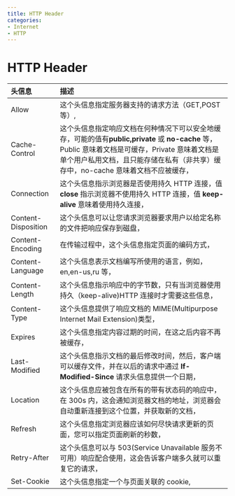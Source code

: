 ```yaml
---
title: HTTP Header
categories:
- Internet
- HTTP
---
```

# HTTP Header

| 头信息              | 描述                                                         |
| :------------------ | :----------------------------------------------------------- |
| Allow               | 这个头信息指定服务器支持的请求方法（GET,POST 等）,             |
| Cache-Control       | 这个头信息指定响应文档在何种情况下可以安全地缓存，可能的值有**public,private** 或 **no-cache** 等，Public 意味着文档是可缓存，Private 意味着文档是单个用户私用文档，且只能存储在私有（非共享）缓存中，no-cache 意味着文档不应被缓存， |
| Connection          | 这个头信息指示浏览器是否使用持久 HTTP 连接，值 **close** 指示浏览器不使用持久 HTTP 连接，值 **keep-alive** 意味着使用持久连接， |
| Content-Disposition | 这个头信息可以让您请求浏览器要求用户以给定名称的文件把响应保存到磁盘， |
| Content-Encoding    | 在传输过程中，这个头信息指定页面的编码方式，                   |
| Content-Language    | 这个头信息表示文档编写所使用的语言，例如，en,en-us,ru 等，      |
| Content-Length      | 这个头信息指示响应中的字节数，只有当浏览器使用持久（keep-alive)HTTP 连接时才需要这些信息， |
| Content-Type        | 这个头信息提供了响应文档的 MIME(Multipurpose Internet Mail Extension)类型， |
| Expires             | 这个头信息指定内容过期的时间，在这之后内容不再被缓存，         |
| Last-Modified       | 这个头信息指示文档的最后修改时间，然后，客户端可以缓存文件，并在以后的请求中通过 **If-Modified-Since** 请求头信息提供一个日期， |
| Location            | 这个头信息应被包含在所有的带有状态码的响应中，在 300s 内，这会通知浏览器文档的地址，浏览器会自动重新连接到这个位置，并获取新的文档， |
| Refresh             | 这个头信息指定浏览器应该如何尽快请求更新的页面，您可以指定页面刷新的秒数， |
| Retry-After         | 这个头信息可以与 503(Service Unavailable 服务不可用）响应配合使用，这会告诉客户端多久就可以重复它的请求， |
| Set-Cookie          | 这个头信息指定一个与页面关联的 cookie,                       |